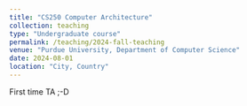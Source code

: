 ```yaml
---
title: "CS250 Computer Architecture"
collection: teaching
type: "Undergraduate course"
permalink: /teaching/2024-fall-teaching
venue: "Purdue University, Department of Computer Science"
date: 2024-08-01
location: "City, Country"
---
```


First time TA ;-D
